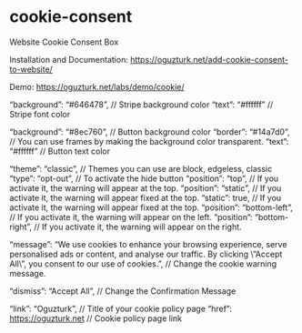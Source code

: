 # cookie-consent
Website Cookie Consent Box

Installation and Documentation:
https://oguzturk.net/add-cookie-consent-to-website/

Demo:
https://oguzturk.net/labs/demo/cookie/


“background”: “#646478”, // Stripe background color
“text”: “#ffffff” // Stripe font color

“background”: “#8ec760”, // Button background color
“border”: “#14a7d0”, // You can use frames by making the background color transparent.
“text”: “#ffffff” // Button text color

“theme”: “classic”, // Themes you can use are block, edgeless, classic
“type”: “opt-out”, // To activate the hide button
“position”: “top”, // If you activate it, the warning will appear at the top.
“position”: “static”, // If you activate it, the warning will appear fixed at the top.
“static”: true, // If you activate it, the warning will appear fixed at the top.
“position”: “bottom-left”, // If you activate it, the warning will appear on the left.
“position”: “bottom-right”, // If you activate it, the warning will appear on the right.

“message”: “We use cookies to enhance your browsing experience, serve personalised ads or content, and analyse our traffic. By clicking \”Accept All\”, you consent to our use of cookies.”, // Change the cookie warning message.

“dismiss”: “Accept All”, // Change the Confirmation Message

“link”: “Oguzturk”, // Title of your cookie policy page
“href”: https://oguzturk.net // Cookie policy page link
